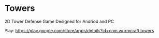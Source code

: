 # Towers
2D Tower Defense Game Designed for Andriod and PC

Play: https://play.google.com/store/apps/details?id=com.wurmcraft.towers
